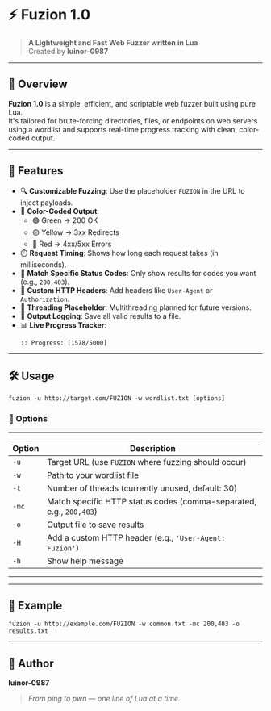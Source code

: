 # ⚡ Fuzion 1.0

> **A Lightweight and Fast Web Fuzzer written in Lua**  
> Created by **luinor-0987**

---

## 🚀 Overview

**Fuzion 1.0** is a simple, efficient, and scriptable web fuzzer built using pure Lua.  
It's tailored for brute-forcing directories, files, or endpoints on web servers using a wordlist and supports real-time progress tracking with clean, color-coded output.

---

## 🎯 Features

- 🔍 **Customizable Fuzzing**: Use the placeholder `FUZION` in the URL to inject payloads.
- 🎨 **Color-Coded Output**:
  - 🟢 Green → 200 OK
  - 🟡 Yellow → 3xx Redirects
  - 🔴 Red → 4xx/5xx Errors
- ⏱️ **Request Timing**: Shows how long each request takes (in milliseconds).
- 🎯 **Match Specific Status Codes**: Only show results for codes you want (e.g., `200,403`).
- 🧠 **Custom HTTP Headers**: Add headers like `User-Agent` or `Authorization`.
- 🧵 **Threading Placeholder**: Multithreading planned for future versions.
- 📄 **Output Logging**: Save all valid results to a file.
- 📊 **Live Progress Tracker**:
  ```
  :: Progress: [1578/5000]
  ```

---

## 🛠️ Usage

```
fuzion -u http://target.com/FUZION -w wordlist.txt [options]
```

### 🔧 Options
---------------------------------------------------------------------------------------
| Option        | Description                                                         |
|---------------|---------------------------------------------------------------------|
| `-u`          | Target URL (use `FUZION` where fuzzing should occur)                |
| `-w`          | Path to your wordlist file                                          |
| `-t`          | Number of threads (currently unused, default: 30)                   |
| `-mc`         | Match specific HTTP status codes (comma-separated, e.g., `200,403`) |
| `-o`          | Output file to save results                                         |
| `-H`          | Add a custom HTTP header (e.g., `'User-Agent: Fuzion'`)             |
| `-h`          | Show help message                                                   |
---------------------------------------------------------------------------------------

---

## 🔄 Example

```
fuzion -u http://example.com/FUZION -w common.txt -mc 200,403 -o results.txt
```

---


## 🧠 Author

**luinor-0987**  
> *From ping to pwn — one line of Lua at a time.*
